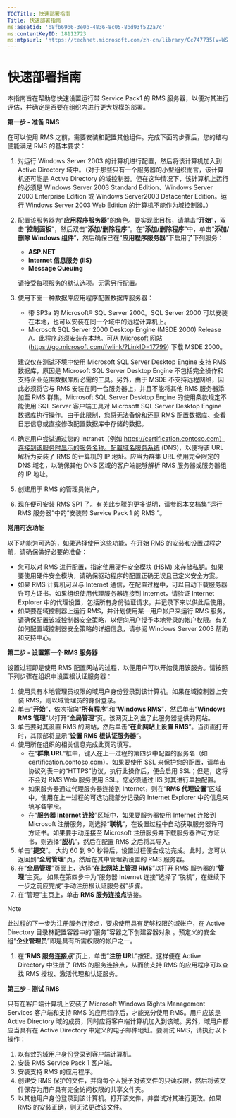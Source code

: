 ```yaml
---
TOCTitle: 快速部署指南
Title: 快速部署指南
ms:assetid: 'b8fb69b6-3e0b-4836-8c05-8bd93f522a7c'
ms:contentKeyID: 18112723
ms:mtpsurl: 'https://technet.microsoft.com/zh-cn/library/Cc747735(v=WS.10)'
---
```


快速部署指南
============

本指南旨在帮助您快速设置运行带 Service Pack1 的 RMS 服务器，以便对其进行评估，并确定是否要在组织内进行更大规模的部署。

**第一步 - 准备 RMS**

在可以使用 RMS 之前，需要安装和配置其他组件。完成下面的步骤后，您的结构便能满足 RMS 的基本要求：

1.  对运行 Windows Server 2003 的计算机进行配置，然后将该计算机加入到 Active Directory 域中。（对于那些只有一个服务器的小型组织而言，该计算机还可能是 Active Directory 的域控制器。但在这种情况下，该计算机上运行的必须是 Windows Server 2003 Standard Edition、Windows Server 2003 Enterprise Edition 或 Windows Server2003 Datacenter Edition。运行 Windows Server 2003 Web Edition 的计算机不能作为域控制器。）
2.  配置该服务器为“**应用程序服务器**”的角色。要实现此目标，请单击“**开始**”，双击“**控制面板**”，然后双击“**添加/删除程序**”。在“**添加/删除程序**”中，单击“**添加/删除 Windows 组件**”，然后确保已在“**应用程序服务器**”下启用了下列服务：
    -   **ASP.NET**
    -   **Internet 信息服务 (IIS)**
    -   **Message Queuing**

    请接受每项服务的默认选项。无需另行配置。
3.  使用下面一种数据库应用程序配置数据库服务器：
    -   带 SP3a 的 Microsoft® SQL Server 2000。SQL Server 2000 可以安装在本地，也可以安装在同一个域中的远程计算机上。
    -   Microsoft SQL Server 2000 Desktop Engine (MSDE 2000) Release A。此程序必须安装在本地。可从 [Microsoft 网站](https://go.microsoft.com/fwlink/?linkid=17799) (https://go.microsoft.com/fwlink/?LinkID=17799) 下载 MSDE 2000。

    建议仅在测试环境中使用 Microsoft SQL Server Desktop Engine 支持 RMS 数据库，原因是 Microsoft SQL Server Desktop Engine 不包括完全操作和支持企业范围数据库所必需的工具。另外，由于 MSDE 不支持远程网络，因此必须将它与 RMS 安装在同一台服务器上，并且不能将其他 RMS 服务器添加至 RMS 群集。Microsoft SQL Server Desktop Engine 的使用条款规定不能使用 SQL Server 客户端工具对 Microsoft SQL Server Desktop Engine 数据库执行操作。由于此限制，您将无法备份和还原 RMS 配置数据库、查看日志信息或直接修改配置数据库中存储的数据。
4.  确定用户尝试通过您的 Intranet（例如 https://certification.contoso.com）连接到该服务时显示的服务名称。配置域名服务系统 (DNS)，以便将该 URL 解析为安装了 RMS 的计算机的 IP 地址。应当为群集 URL 使用完全限定的 DNS 域名，以确保其他 DNS 区域的客户端能够解析 RMS 服务器或服务器组的 IP 地址。
5.  创建用于 RMS 的管理员帐户。
6.  现在便可安装 RMS SP1 了。有关此步骤的更多说明，请参阅本文档集“运行 RMS 服务器”中的“安装带 Service Pack 1 的 RMS ”。

**常用可选功能**

以下功能为可选的，如果选择使用这些功能，在开始 RMS 的安装和设置过程之前，请确保做好必要的准备：

-   您可以对 RMS 进行配置，指定使用硬件安全模块 (HSM) 来存储私钥。如果要使用硬件安全模块，请确保驱动程序的配置正确无误且已定义安全方案。
-   如果 RMS 计算机可以与 Internet 通信，在配置过程中，可以自动下载服务器许可方证书。如果组织使用代理服务器连接到 Internet，请验证 Internet Explorer 中的代理设置，包括所有身份验证请求，并记录下来以供此后使用。
-   如果要在域控制器上运行 RMS，并计划使用某一用户帐户来运行 RMS 服务，请确保配置该域控制器安全策略，以便向用户授予本地登录的帐户权限。有关如何配置域控制器安全策略的详细信息，请参阅 Windows Server 2003 帮助和支持中心。

**第二步 - 设置第一个 RMS 服务器**

设置过程即是使用 RMS 配置网站的过程，以便用户可以开始使用该服务。请按照下列步骤在组织中设置根认证服务器：

1.  使用具有本地管理员权限的域用户身份登录到该计算机。如果在域控制器上安装 RMS，则以域管理员的身份登录。
2.  单击“**开始**”，依次指向“**所有程序**”和“**Windows RMS**”，然后单击“**Windows RMS 管理**”以打开“**全局管理**”页。该网页上列出了此服务器提供的网站。
3.  单击要对其设置 RMS 的网站，然后单击“**在此网站上设置 RMS**”。当页面打开时，其顶部将显示“**设置 RMS 根认证服务器**”。
4.  使用所在组织的相关信息完成此页的填写。
    -   在“**群集 URL**”框中，键入在上一过程的第四步中配置的服务名（如 certification.contoso.com）。如果要使用 SSL 来保护您的配置，请单击协议列表中的“HTTPS”协议。执行此操作后，便会启用 SSL；但是，这将不会对 RMS Web 服务使用 SSL。您必须通过 IIS 对其进行单独配置。
    -   如果服务器通过代理服务器连接到 Internet，则在“**RMS 代理设置**”区域中，使用在上一过程的可选功能部分记录的 Internet Explorer 中的信息来填写各字段。
    -   在“**服务器 Internet 连接**”区域中，如果要服务器使用 Internet 连接到 Microsoft 注册服务，则选择“**联机**”，在设置过程中自动获取服务器许可方证书。如果要手动连接至 Microsoft 注册服务并下载服务器许可方证书，则选择“**脱机**”，然后在配置 RMS 之后将其导入。
5.  单击“**提交**”。
    大约 60 到 90 秒钟后，设置过程便会成功完成。此时，您可以返回到“**全局管理**”页，然后在其中管理新设置的 RMS 服务器。
6.  在“**全局管理**”页面上，选择“**在此网站上管理 RMS**”以打开 RMS 服务器的“**管理**”主页。
    如果在第四步中为“服务器 Internet 连接”选择了“脱机”，在继续下一步之前应完成“手动注册根认证服务器”步骤。
7.  在“管理”主页上，单击 **RMS 服务连接点**链接。

> [!NOTE]  
> 此过程的下一步为注册服务连接点，要求使用具有足够权限的域帐户，在 Active Directory 目录林配置容器中的“服务”容器之下创建容器对象 。预定义的安全组“**企业管理员**”即是具有所需权限的帐户之一。 

1.  在“**RMS 服务连接点**”页上，单击“**注册 URL**”按钮。这样便在 Active Directory 中注册了 RMS 的服务连接点，从而使支持 RMS 的应用程序可以查找 RMS 授权、激活代理和认证服务。

**第三步 - 测试 RMS**

只有在客户端计算机上安装了 Microsoft Windows Rights Management Services 客户端和支持 RMS 的应用程序后，才能充分使用 RMS。用户应该是 Active Directory 域的成员，同时应将客户端计算机加入到该域。另外，域用户都应当具有在 Active Directory 中定义的电子邮件地址。要测试 RMS，请执行以下操作：

1.  以有效的域用户身份登录到客户端计算机。
2.  安装 RMS Service Pack 1 客户端。
3.  安装支持 RMS 的应用程序。
4.  创建受 RMS 保护的文件，并向每个人授予对该文件的只读权限，然后将该文件保存为用户具有完全访问权限的共享文件夹。
5.  以其他用户身份登录到该计算机。打开该文件，并尝试对其进行更改。如果 RMS 的安装正确，则无法更改该文件。
